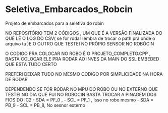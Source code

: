 # Seletiva_Embarcados_Robcin

Projeto de embarcados para a seletiva do robin

NO REPOSITÓRIO TEM 2 CÓDIGOS , UM QUE É A VERSÃO FINALIZADA DO QUE LÊ O LOG DO CSV( se for rodar lembra de trocar o path pra onde o arquivo ta )E O OUTRO QUE TESTEI NO PRÓPIO SENSOR NO ROBÔCIN 

O CODIGO PRA COLOCAR NO ROBO É O PROJETO_COMPLETO.CPP , BASTA COLOCAR ELE PRA RODAR AO INVES DA MAIN DO SSL EMBEDED QUE ESTA TUDO CERTO

PREFERI DEIXAR TUDO NO MESMO CODIGO POR SIMPLICIDADE NA HORA DE RODAR

DEPENDENDO SE FOR RODAR NO MPU DO ROBO OU NO EXTERNO QUE TESTEI NO DIA QUE FUI NO ROBOCIN BASTA TROCAR A PINAGEM DOS FIOS DO IC2
                - SDA = PF_0 , 
                - SCL = PF_1 , Isso no robo mesmo 
                - SDA = PB_9
                - SCL = PB_8, No sesnor externo 
